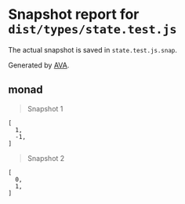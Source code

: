 # Snapshot report for `dist/types/state.test.js`

The actual snapshot is saved in `state.test.js.snap`.

Generated by [AVA](https://ava.li).

## monad

> Snapshot 1

    [
      1,
      -1,
    ]

> Snapshot 2

    [
      0,
      1,
    ]
